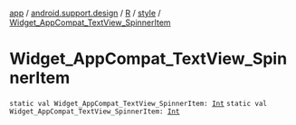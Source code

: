 [app](../../../index.md) / [android.support.design](../../index.md) / [R](../index.md) / [style](index.md) / [Widget_AppCompat_TextView_SpinnerItem](.)

# Widget_AppCompat_TextView_SpinnerItem

`static val Widget_AppCompat_TextView_SpinnerItem: `[`Int`](https://kotlinlang.org/api/latest/jvm/stdlib/kotlin/-int/index.html)
`static val Widget_AppCompat_TextView_SpinnerItem: `[`Int`](https://kotlinlang.org/api/latest/jvm/stdlib/kotlin/-int/index.html)